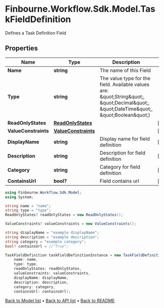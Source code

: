 # Finbourne.Workflow.Sdk.Model.TaskFieldDefinition
Defines a Task Definition Field

## Properties

Name | Type | Description | Notes
------------ | ------------- | ------------- | -------------
**Name** | **string** | The name of this Field | 
**Type** | **string** | The value type for the field. Available values are: \&quot;String\&quot;, \&quot;Decimal\&quot;, \&quot;DateTime\&quot;, \&quot;Boolean\&quot;) | 
**ReadOnlyStates** | [**ReadOnlyStates**](ReadOnlyStates.md) |  | [optional] 
**ValueConstraints** | [**ValueConstraints**](ValueConstraints.md) |  | [optional] 
**DisplayName** | **string** | Display name for field definition | [optional] 
**Description** | **string** | Description for field definition | [optional] 
**Category** | **string** | Category for field definition | [optional] 
**ContainsUrl** | **bool?** | Field contains url | [optional] 

```csharp
using Finbourne.Workflow.Sdk.Model;
using System;

string name = "name";
string type = "type";
ReadOnlyStates? readOnlyStates = new ReadOnlyStates();

ValueConstraints? valueConstraints = new ValueConstraints();

string displayName = "example displayName";
string description = "example description";
string category = "example category";
bool? containsUrl = //"True";

TaskFieldDefinition taskFieldDefinitionInstance = new TaskFieldDefinition(
    name: name,
    type: type,
    readOnlyStates: readOnlyStates,
    valueConstraints: valueConstraints,
    displayName: displayName,
    description: description,
    category: category,
    containsUrl: containsUrl);
```

[Back to Model list](../README.md#documentation-for-models) &#8226; [Back to API list](../README.md#documentation-for-api-endpoints) &#8226; [Back to README](../README.md)
